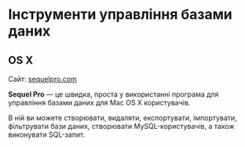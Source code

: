 # Інструменти управління базами даних

## OS X

Сайт: [sequelpro.com](https://www.sequelpro.com/)

**Sequel Pro** — це швидка, проста у використанні програма для управління базами даних для Mac OS X користувачів.

В ній ви можете створювати, видаляти, експортувати, імпортувати, фільтрувати бази даних, створювати MySQL-користувачів, а також виконувати SQL-запит.


